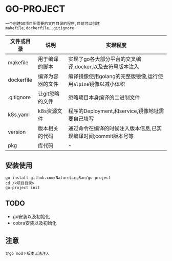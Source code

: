 # GO-PROJECT

    一个创建GO项目所需要的文件目录的程序,目前可以创建makefile,dockerfile,.gitignore

文件或目录|说明|实现程度
-|-|-
makefile  |用于编译的脚本  |实现了go各大部分平台的交叉编译,docker,以及去符号版本注入      |
dockerfile|编译为容器的文件 |编译镜像使用golang的完整版镜像,运行使用`alpine`镜像以减小体积|
.gitignore|让git忽略的文件 |忽略项目本身编译的二进制文件                              |
k8s.yaml  |k8s资源文件    |程序的Deployment,和service,镜像地址需要自己填写            |
version   |版本相关的代码  |通过命令在编译的时候注入版本信息,已实现编译时间;commit版本号等 |
pkg       |库代码         |-                                                     |

## 安装使用

    go install github.com/NatureLingRan/go-project
    cd /<项目目录>
    go-project init

## TODO

* go安装以及初始化
* cobra安装以及初始化

## 注意

    非go mod下版本无法注入
